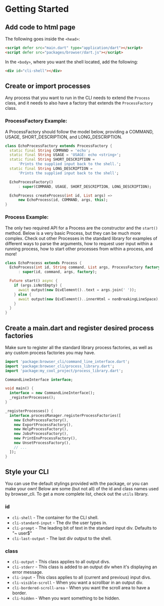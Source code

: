 # Getting Started

## Add code to html page

The following goes inside the `<head>`:

```html
<script defer src="main.dart" type="application/dart"></script>
<script defer src="packages/browser/dart.js"></script>
```

In the `<body>`, where you want the shell located, add the following:

```html
<div id="cli-shell"></div>
```


## Create or import processes

Any process that you want to run in the CLI needs to extend the
`Process` class, and it needs to also have a factory that extends
the `ProcessFactory` class.

### ProcessFactory Example:

A ProcessFactory should follow the model below, providing a COMMAND,
USAGE, SHORT_DESCRIPTION, and LONG_DESCRIPTION.

```dart
class EchoProcessFactory extends ProcessFactory {
  static final String COMMAND = 'echo';
  static final String USAGE = 'USAGE: echo <string>';
  static final String SHORT_DESCRIPTION =
      'Prints the supplied input back to the shell.';
  static final String LONG_DESCRIPTION =
      'Prints the supplied input back to the shell';

  EchoProcessFactory()
      : super(COMMAND, USAGE, SHORT_DESCRIPTION, LONG_DESCRIPTION);

  EchoProcess createProcess(int id, List args) =>
      new EchoProcess(id, COMMAND, args, this);
}
```

### Process Example:

The only two required API for a Process are the constructor and the
`start()` method. Below is a very basic Process, but they can be much
more complex. Check out other Processes in the standard library for
examples of different ways to parse the arguments, how to request
user input within a running process, how to start other processes
from within a process, and more!

```dart
class EchoProcess extends Process {
  EchoProcess(int id, String command, List args, ProcessFactory factory)
      : super(id, command, args, factory);

  Future start() async {
    if (args.isNotEmpty) {
      await output(new DivElement()..text = args.join(' '));
    } else {
      await output(new DivElement()..innerHtml = nonBreakingLineSpace);
    }
  }
}
```


## Create a main.dart and register desired process factories

Make sure to register all the standard library process factories,
as well as any custom process factories you may have.

```dart
import 'package:browser_cli/command_line_interface.dart';
import 'package:browser_cli/process_library.dart';
import 'package:my_cool_project/process_library.dart';

CommandLineInterface interface;

void main() {
  interface = new CommandLineInterface();
  _registerProcesses();
}

_registerProcesses() {
  interface.processManager.registerProcessFactories([
    new EchoProcessFactory(),
    new ExportProcessFactory(),
    new HelpProcessFactory(),
    new JobsProcessFactory(),
    new PrintEnvProcessFactory(),
    new UnsetProcessFactory(),
    // ...
  ]);
}
```


## Style your CLI

You can use the default stylings provided with the package, or
you can make your own! Below are some (but not all) of the id and
class names used by browser_cli. To get a more complete list,
check out the `utils` library.

### id

- `cli-shell` - The container for the CLI shell.
- `cli-standard-input` - The div the user types in.
- `cli-prompt` - The leading bit of text in the standard input
  div. Defaults to "~ user$"
- `cli-last-output` - The last div output to the shell.

### class

- `cli-output` - This class applies to all output divs.
- `cli-stderr` - This class is added to an output div when it's
  displaying an error message.
- `cli-input` - This class applies to all (current and previous)
  input divs.
- `cli-visible-scroll` - When you want a scrollbar in an output div.
- `cli-bordered-scroll-area` - When you want the scroll area to
  have a border.
- `cli-hidden` - When you want something to be hidden.
